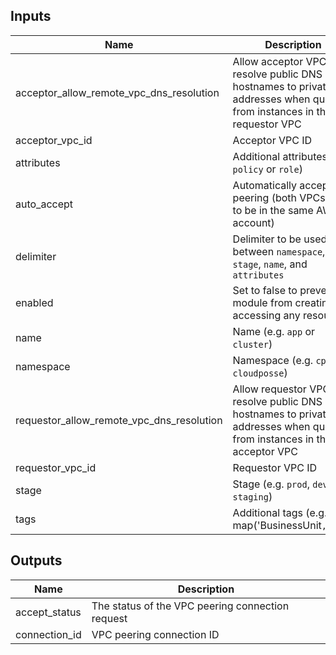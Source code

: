 
## Inputs

| Name | Description | Type | Default | Required |
|------|-------------|:----:|:-----:|:-----:|
| acceptor_allow_remote_vpc_dns_resolution | Allow acceptor VPC to resolve public DNS hostnames to private IP addresses when queried from instances in the requestor VPC | string | `true` | no |
| acceptor_vpc_id | Acceptor VPC ID | string | - | yes |
| attributes | Additional attributes (e.g. `policy` or `role`) | list | `<list>` | no |
| auto_accept | Automatically accept the peering (both VPCs need to be in the same AWS account) | string | `true` | no |
| delimiter | Delimiter to be used between `namespace`, `stage`, `name`, and `attributes` | string | `-` | no |
| enabled | Set to false to prevent the module from creating or accessing any resources | string | `true` | no |
| name | Name  (e.g. `app` or `cluster`) | string | - | yes |
| namespace | Namespace (e.g. `cp` or `cloudposse`) | string | - | yes |
| requestor_allow_remote_vpc_dns_resolution | Allow requestor VPC to resolve public DNS hostnames to private IP addresses when queried from instances in the acceptor VPC | string | `true` | no |
| requestor_vpc_id | Requestor VPC ID | string | - | yes |
| stage | Stage (e.g. `prod`, `dev`, `staging`) | string | - | yes |
| tags | Additional tags (e.g. map('BusinessUnit`,`XYZ`) | map | `<map>` | no |

## Outputs

| Name | Description |
|------|-------------|
| accept_status | The status of the VPC peering connection request |
| connection_id | VPC peering connection ID |

